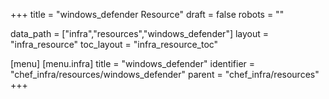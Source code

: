 +++
title = "windows_defender Resource"
draft = false
robots = ""

data_path = ["infra","resources","windows_defender"]
layout = "infra_resource"
toc_layout = "infra_resource_toc"

[menu]
  [menu.infra]
    title = "windows_defender"
    identifier = "chef_infra/resources/windows_defender"
    parent = "chef_infra/resources"
+++

<!-- The contents of this page are automatically generated from the windows_defender.yaml file in the data/infra/resources directory. -->
<!-- To suggest a change, edit the https://github.com/chef/chef/blob/main/lib/chef/resource/windows_defender.rb file and submit a pull request to the https://github.com/chef/chef repository. -->
<!-- markdownlint-disable-file -->
